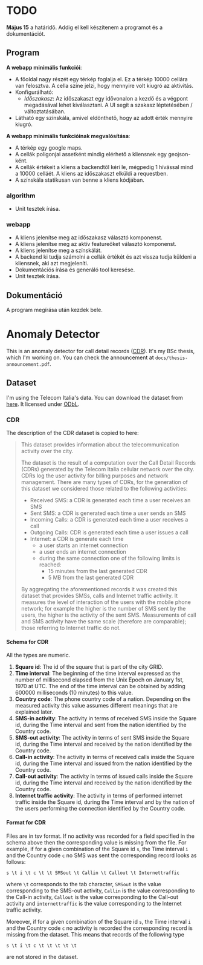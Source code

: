 # TODO

**Május 15** a határidő. Addig el kell készítenem a programot és a dokumentációt.

## Program

**A webapp minimális funkciói**:
- A főoldal nagy részét egy térkép foglalja el. Ez a térkép 10000 cellára van felosztva. A cella színe jelzi, hogy mennyire volt kiugró az aktivitás.
- Konfigurálható:
	- *Időszakasz*: Az időszakaszt egy idővonalon a kezdő és a végpont megadásával lehet kiválasztani. A UI segít a szakasz léptetésében / változtatásában.
- Látható egy színskála, amivel eldönthető, hogy az adott érték mennyire kiugró.

**A webapp minimális funkcióinak megvalósítása**:
- A térkép egy google maps.
- A cellák poligonjai assetként mindig elérhető a kliensnek egy geojson-ként.
- A cellák értékeit a kliens a backendtől kéri le, mégpedig 1 hívással mind a 10000 celláét. A kliens az időszakaszt elküldi a requestben.
- A színskála statikusan van benne a kliens kódjában.

### algorithm

- Unit tesztek írása.

### webapp

- A kliens jelenítse meg az időszakasz választó komponenst.
- A kliens jelenítse meg az aktív featureöket választó komponenst.
- A kliens jelenítse meg a színskálát.
- A backend ki tudja számolni a cellák értékét és azt vissza tudja küldeni a kliensnek, aki azt megjeleníti.
- Dokumentációs írása és generáló tool keresése.
- Unit tesztek írása.

## Dokumentáció

A program megírása után kezdek bele.

# Anomaly Detector

This is an anomaly detector for call detail records ([CDR](https://en.wikipedia.org/wiki/Call_detail_record)). It's my BSc thesis, which I'm working on. You can check the announcement at `docs/thesis-announcement.pdf`.

## Dataset

I'm using the Telecom Italia's data. You can download the dataset from [here](https://dandelion.eu/datamine/open-big-data/). It licensed under [ODbL](https://opendatacommons.org/licenses/odbl/).

### CDR

The description of the CDR dataset is copied to here:

> This dataset provides information about the telecommunication activity over the city.
>
> The dataset is the result of a computation over the Call Detail Records (CDRs) generated by the Telecom Italia cellular network over the city. CDRs log the user activity for billing purposes and network management. There are many types of CDRs, for the generation of this dataset we considered those related to the following activities:
>- Received SMS: a CDR is generated each time a user receives an SMS
>- Sent SMS: a CDR is generated each time a user sends an SMS
>- Incoming Calls: a CDR is generated each time a user receives a call
>- Outgoing Calls: CDR is generated each time a user issues a call
>- Internet: a CDR is generate each time
>	- a user starts an internet connection
>	- a user ends an internet connection
>	- during the same connection one of the following limits is reached:​
>		- 15 minutes from the last generated CDR
>		- 5 MB from the last generated CDR
>
> By aggregating the aforementioned records it was created this dataset that provides SMSs, calls and Internet traffic activity. It measures the level of interaction of the users with the mobile phone network; for example the higher is the number of SMS sent by the users, the higher is the activity of the sent SMS. Measurements of call and SMS activity have the same scale (therefore are comparable); those referring to Internet traffic do not.

#### Schema for CDR

All the types are numeric.

1. **Square id**: The id of the square that is part of the city GRID.
2. **Time interval**: The beginning of the time interval expressed as the number of millisecond elapsed from the Unix Epoch on January 1st, 1970 at UTC. The end of the time interval can be obtained by adding 600000 milliseconds (10 minutes) to this value.
3. **Country code**: The phone country code of a nation. Depending on the measured activity this value assumes different meanings that are explained later.
4. **SMS-in activity**: The activity in terms of received SMS inside the Square id, during the Time interval and sent from the nation identified by the Country code.
5. **SMS-out activity**: The activity in terms of sent SMS inside the Square id, during the Time interval and received by the nation identified by the Country code.
6. **Call-in activity**: The activity in terms of received calls inside the Square id, during the Time interval and issued from the nation identified by the Country code.
7. **Call-out activity**: The activity in terms of issued calls inside the Square id, during the Time interval and received by the nation identified by the Country code.
8. **Internet traffic activity**: The activity in terms of performed internet traffic inside the Square id, during the Time interval and by the nation of the users performing the connection identified by the Country code.

#### Format for CDR

Files are in tsv format. If no activity was recorded for a field specified in the schema above then the corresponding value is missing from the file. For example, if for a given combination of the Square id `s`, the Time interval `i` and the Country code `c` no SMS was sent the corresponding record looks as follows:

`s \t i \t c \t \t SMSout \t Callin \t Callout \t Internettraffic`

where `\t` corresponds to the tab character, `SMSout` is the value corresponding to the SMS-out activity, `Callin` is the value corresponding to the Call-in activity, `Callout` is the value corresponding to the Call-out activity and `internettraffic` is the value corresponding to the  Internet traffic activity.

Moreover, if for a given combination of the Square id `s`, the Time interval `i` and the Country code `c` no activity is recorded the corresponding record is missing from the dataset. This means that records of the following type

`s \t i \t c \t \t \t \t \t`

are not stored in the dataset.
